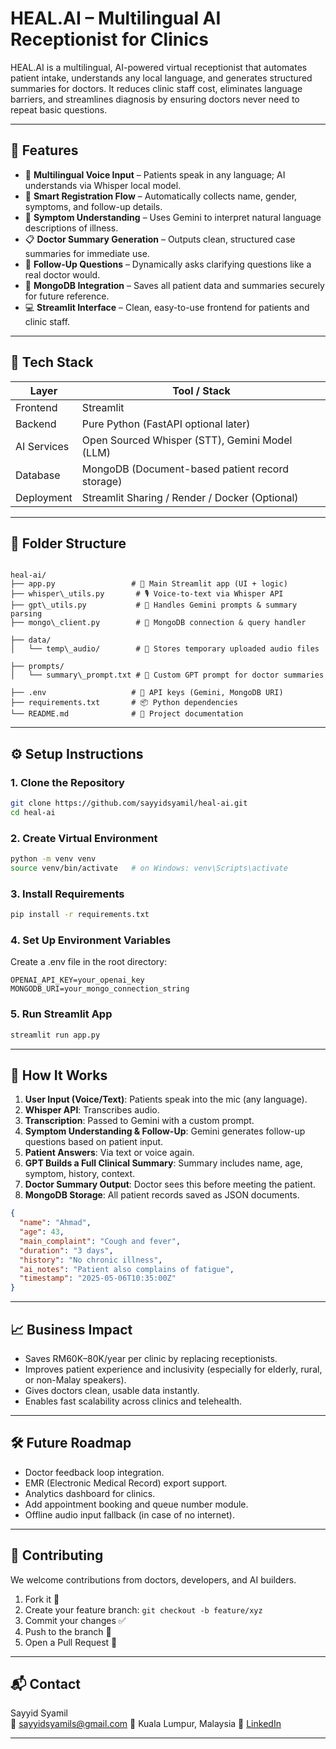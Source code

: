 # HEAL.AI – Multilingual AI Receptionist for Clinics

HEAL.AI is a multilingual, AI-powered virtual receptionist that automates patient intake, understands any local language, and generates structured summaries for doctors. It reduces clinic staff cost, eliminates language barriers, and streamlines diagnosis by ensuring doctors never need to repeat basic questions.

---

## 🚀 Features

- 🎤 **Multilingual Voice Input** – Patients speak in any language; AI understands via Whisper local model.
- 📝 **Smart Registration Flow** – Automatically collects name, gender, symptoms, and follow-up details.
- 🧠 **Symptom Understanding** – Uses Gemini to interpret natural language descriptions of illness.
- 📋 **Doctor Summary Generation** – Outputs clean, structured case summaries for immediate use.
- 🔁 **Follow-Up Questions** – Dynamically asks clarifying questions like a real doctor would.
- 💾 **MongoDB Integration** – Saves all patient data and summaries securely for future reference.
- 💻 **Streamlit Interface** – Clean, easy-to-use frontend for patients and clinic staff.

---

## 🧱 Tech Stack

| Layer        | Tool / Stack                |
|--------------|-----------------------------|
| Frontend     | Streamlit                   |
| Backend      | Pure Python (FastAPI optional later) |
| AI Services  | Open Sourced Whisper (STT), Gemini Model (LLM) |
| Database     | MongoDB (Document-based patient record storage) |
| Deployment   | Streamlit Sharing / Render / Docker (Optional) |

---



## 📂 Folder Structure

```

heal-ai/
├── app.py                 # 🎯 Main Streamlit app (UI + logic)
├── whisper\_utils.py       # 🎙️ Voice-to-text via Whisper API
├── gpt\_utils.py           # 🧠 Handles Gemini prompts & summary parsing
├── mongo\_client.py        # 💾 MongoDB connection & query handler

├── data/
│   └── temp\_audio/        # 📁 Stores temporary uploaded audio files

├── prompts/
│   └── summary\_prompt.txt # 📝 Custom GPT prompt for doctor summaries

├── .env                   # 🔐 API keys (Gemini, MongoDB URI)
├── requirements.txt       # 📦 Python dependencies
└── README.md              # 📘 Project documentation
```

---

## ⚙️ Setup Instructions

### 1. Clone the Repository
```bash
git clone https://github.com/sayyidsyamil/heal-ai.git
cd heal-ai
```

### 2. Create Virtual Environment
```bash
python -m venv venv
source venv/bin/activate   # on Windows: venv\Scripts\activate
```

### 3. Install Requirements
```bash
pip install -r requirements.txt
```

### 4. Set Up Environment Variables
Create a .env file in the root directory:

```
OPENAI_API_KEY=your_openai_key
MONGODB_URI=your_mongo_connection_string
```

### 5. Run Streamlit App
```bash
streamlit run app.py
```

---

## 🧠 How It Works

1. **User Input (Voice/Text)**: Patients speak into the mic (any language).
2. **Whisper API**: Transcribes audio.
3. **Transcription**: Passed to Gemini with a custom prompt.
4. **Symptom Understanding & Follow-Up**: Gemini generates follow-up questions based on patient input.
5. **Patient Answers**: Via text or voice again.
6. **GPT Builds a Full Clinical Summary**: Summary includes name, age, symptom, history, context.
7. **Doctor Summary Output**: Doctor sees this before meeting the patient.
8. **MongoDB Storage**: All patient records saved as JSON documents.

```json
{
  "name": "Ahmad",
  "age": 43,
  "main_complaint": "Cough and fever",
  "duration": "3 days",
  "history": "No chronic illness",
  "ai_notes": "Patient also complains of fatigue",
  "timestamp": "2025-05-06T10:35:00Z"
}
```

---

## 📈 Business Impact

- Saves RM60K–80K/year per clinic by replacing receptionists.
- Improves patient experience and inclusivity (especially for elderly, rural, or non-Malay speakers).
- Gives doctors clean, usable data instantly.
- Enables fast scalability across clinics and telehealth.

---

## 🛠️ Future Roadmap

- Doctor feedback loop integration.
- EMR (Electronic Medical Record) export support.
- Analytics dashboard for clinics.
- Add appointment booking and queue number module.
- Offline audio input fallback (in case of no internet).

---

## 🤝 Contributing

We welcome contributions from doctors, developers, and AI builders.

1. Fork it 🍴
2. Create your feature branch: `git checkout -b feature/xyz`
3. Commit your changes ✅
4. Push to the branch 🚀
5. Open a Pull Request 🙏

---

## 📬 Contact

Sayyid Syamil  
📧 sayyidsyamils@gmail.com
📍 Kuala Lumpur, Malaysia
🔗 [LinkedIn](https://www.linkedin.com/in/sayyidsyamil)

---


